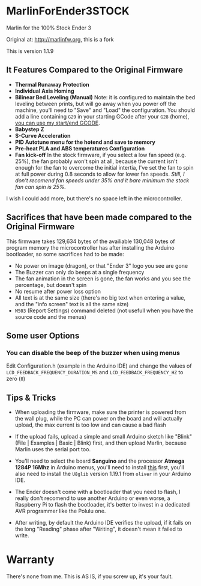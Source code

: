 # MarlinForEnder3STOCK

Marlin for the 100% Stock Ender 3

Original at: http://marlinfw.org, this is a fork

This is version 1.1.9

## It Features Compared to the Original Firmware

* **Thermal Runaway Protection**
* **Individual Axis Homing**
* **Bilinear Bed Leveling (Manual)**
Note: it is configured to maintain the bed leveling between prints, but will go away when you power off the machine, you'll need to "Save" and "Load" the configuration. You should add a line containing `G29` in your starting GCode after your `G28` (home), [you can use my start/end GCODE](https://github.com/RuiCarneiro/MarlinForEnder3STOCK/blob/master/Cura%20and%20Slic3r%20GCODEs.md).
* **Babystep Z**
* **S-Curve Acceleration**
* **PID Autotune menu for the hotend and save to memory**
* **Pre-heat PLA and ABS temperatures Configuration**
* **Fan kick-off**
In the stock firmware, if you select a low fan speed (e.g. 25%), the fan probably won't spin at all, because the current isn't enough for the fan to overcome the initial intertia, I've set the fan to spin at full power during 0.8 seconds to allow for lower fan speeds. *Still, I don't recomend fan speeds under 35% and it bare minimum the stock fan can spin is 25%.*

I wish I could add more, but there's no space left in the microcontroller.

## Sacrifices that have been made compared to the Original Firmware

This firmware takes 129,634 bytes of the availiable 130,048 bytes of program memory the microcontroller has after installing the Arduino bootloader, so some sacrifices had to be made:

* No power on image (dragon), or that "Ender 3" logo you see are gone
* The Buzzer can only do beeps at a single frequency
* The fan animation in the screen is gone, the fan works and you see the percentage, but doesn't spin
* No resume after power loss option
* All text is at the same size (there's no big text when entering a value, and the "info screen" text is all the same size)
* `M503` (Report Settings) command deleted (not usefull when you have the source code and the menus)

## Some user Options

### You can disable the beep of the buzzer when using menus

Edit Configuration.h (example in the Arduino IDE) and change the values of `LCD_FEEDBACK_FREQUENCY_DURATION_MS` and `LCD_FEEDBACK_FREQUENCY_HZ` to zero (`0`)

## Tips & Tricks

* When uploading the firmware, make sure the printer is powered from the wall plug, while the PC can power on the board and will actually upload, the max current is too low and can cause a bad flash

* If the upload fails, upload a simple and small Arduino sketch like "Blink" (File | Examples | Basic | Blink) first, and then upload Marlin, because Marlin uses the serial port too.

* You'll need to select the board **Sanguino** and the processor **Atmega 1284P 16Mhz** in Arduino menus, you'll need to install [this](https://github.com/Lauszus/Sanguino) first, you'll also need to install the `U8glib` version 1.19.1 from `oliver` in your Arduino IDE.

* The Ender doesn't come with a bootloader that you need to flash, I really don't recomend to use another Arduino or even worse, a Raspberry Pi to flash the bootloader, it's better to invest in a dedicated AVR programmer like the Polulu one.

* After writing, by default the Arduino IDE verifies the upload, if it fails on the long "Reading" phase after "Writing", it doesn't mean it failed to write.

# Warranty

There's none from me. This is AS IS, if you screw up, it's your fault.

